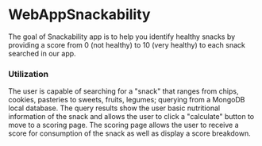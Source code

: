 # WebAppSnackability

The goal of Snackability app is to help you identify healthy snacks by providing a score from 0 (not healthy) to 10 (very healthy) to each snack searched in our app.  

### Utilization

The user is capable of searching for a "snack" that ranges from chips, cookies, pasteries to sweets, fruits, legumes; querying from a MongoDB local database. 
The query results show the user basic nutritional information of the snack and allows the user to click a "calculate" button to move to a scoring page.
The scoring page allows the user to receive a score for consumption of the snack as well as display a score breakdown.
